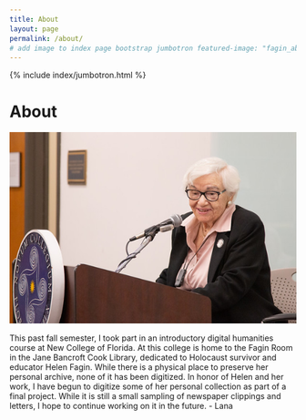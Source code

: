 ```yaml
---
title: About
layout: page
permalink: /about/
# add image to index page bootstrap jumbotron featured-image: "fagin_about.jpg"
---
```


{% include index/jumbotron.html %}

# About 

![alt text](https://github.com/lana-m-G/Fagin-collection/blob/master/objects/images/fagin_about.jpg "Helen Fagin at Jane Bancroft Cook Library")

This past fall semester, I took part in an introductory digital humanities course at New College of Florida.
At this college is home to the Fagin Room in the Jane Bancroft Cook Library, dedicated to Holocaust survivor and educator Helen Fagin. While there is a physical place to preserve her personal archive, none of it has been digitized. In honor of Helen and her work, I have begun to digitize some of her personal collection as part of a final project. While it is still a small sampling of newspaper clippings 
and letters, I hope to continue working on it in the future. -	Lana


